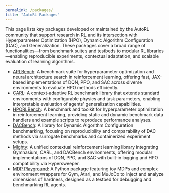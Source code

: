 ```yaml
---
permalink: /packages/
title: "AutoRL Packages"
---
```


This page lists key packages developed or maintained by the AutoRL community that support research in RL and its intersection with Hyperparameter Optimization (HPO), Dynamic Algorithm Configuration (DAC), and Generalization. These packages cover a broad range of functionalities—from benchmark suites and testbeds to modular RL libraries—enabling reproducible experiments, contextual adaptation, and scalable evaluation of learning algorithms.


- [ARLBench](https://github.com/automl/arlbench): A benchmark suite for hyperparameter optimization and neural architecture search in reinforcement learning, offering fast, JAX-based implementations of DQN, PPO, and SAC across diverse environments to evaluate HPO methods efficiently.
- [CARL](https://github.com/automl/CARL): A context-adaptive RL benchmark library that extends standard environments with configurable physics and task parameters, enabling interpretable evaluation of agents’ generalization capabilities.
- [HPORLBench](https://github.com/machinelearningnuremberg/HPO-RL-Bench): A benchmark and toolkit for hyperparameter optimization in reinforcement learning, providing static and dynamic benchmark data handlers and example scripts to reproduce performance analyses.
- [DACBench](https://github.com/automl/DACBench): A library for Dynamic Algorithm Configuration benchmarking, focusing on reproducibility and comparability of DAC methods via surrogate benchmarks and containerized experiment setups.
- [Mighty](https://github.com/automl/Mighty): A unified contextual reinforcement learning library integrating Gymnasium, CARL, and DACBench environments, offering modular implementations of DQN, PPO, and SAC with built‑in logging and HPO compatibility via Hypersweeper. 
- [MDP Playground](https://github.com/automl/mdp-playground): A Python package featuring toy MDPs and complex environment wrappers for Gym, Atari, and MuJoCo to inject and analyze dimensions of hardness, designed as a testbed for debugging and benchmarking RL agents.
